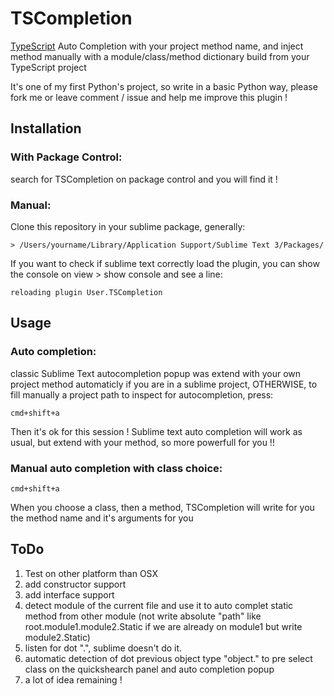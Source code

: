 # TSCompletion

[TypeScript](http://www.typescriptlang.org/) Auto Completion with your project method name, and inject method manually with a module/class/method dictionary build from your TypeScript project

It's one of my first Python's project, so write in a basic Python way, please fork me or leave comment / issue and help me improve this plugin !

## Installation

### With Package Control:

search for TSCompletion on package control and you will find it ! 

### Manual:

Clone this repository in your sublime package, generally:

    > /Users/yourname/Library/Application Support/Sublime Text 3/Packages/

If you want to check if sublime text correctly load the plugin, you can show the console on view > show console and see a line:

    reloading plugin User.TSCompletion

## Usage

### Auto completion:

classic Sublime Text autocompletion popup was extend with your own project method automaticly if you are in a sublime project, OTHERWISE, to fill manually a project path to inspect for autocompletion, press:

    cmd+shift+a

Then it's ok for this session ! Sublime text auto completion will work as usual, but extend with your method, so more powerfull for you !!

### Manual auto completion with class choice:

    cmd+shift+a

When you choose a class, then a method, TSCompletion will write for you the method name and it's arguments for you

## ToDo

1. Test on other platform than OSX
2. add constructor support
3. add interface support
4. detect module of the current file and use it to auto complet static method from other module (not write absolute "path" like root.module1.module2.Static if we are already on module1 but write module2.Static)
2. listen for dot ".", sublime doesn't do it.
3. automatic detection of dot previous object type "object." to pre select class on the quickshearch panel and auto completion popup
4. a lot of idea remaining !

